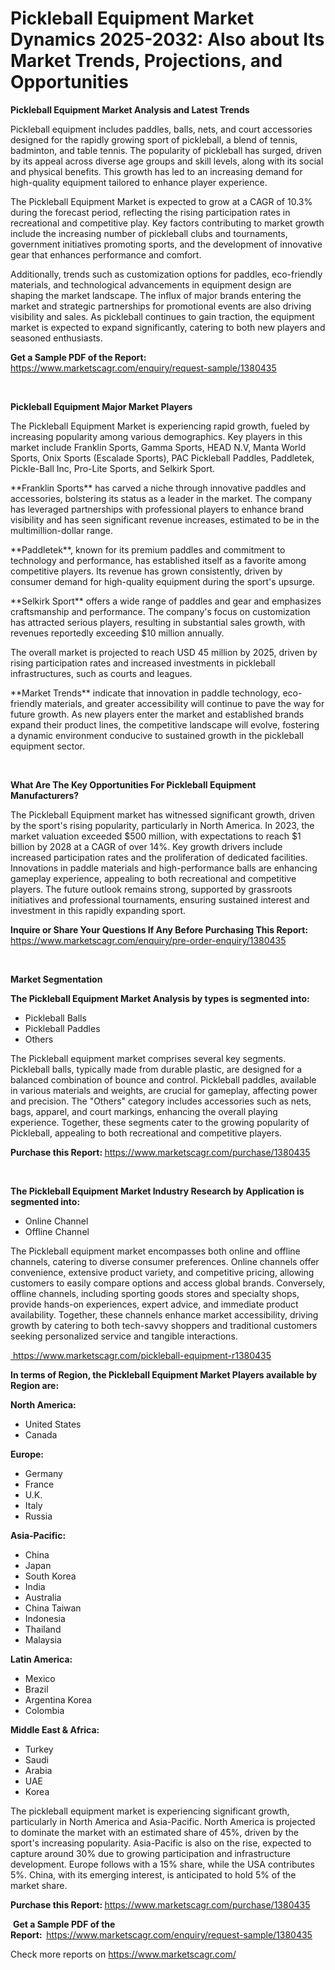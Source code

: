 <p><h1>Pickleball Equipment Market Dynamics 2025-2032: Also about Its Market Trends, Projections, and Opportunities</h1></p><p><strong>Pickleball Equipment Market Analysis and Latest Trends</strong></p>
<p><p>Pickleball equipment includes paddles, balls, nets, and court accessories designed for the rapidly growing sport of pickleball, a blend of tennis, badminton, and table tennis. The popularity of pickleball has surged, driven by its appeal across diverse age groups and skill levels, along with its social and physical benefits. This growth has led to an increasing demand for high-quality equipment tailored to enhance player experience.</p><p>The Pickleball Equipment Market is expected to grow at a CAGR of 10.3% during the forecast period, reflecting the rising participation rates in recreational and competitive play. Key factors contributing to market growth include the increasing number of pickleball clubs and tournaments, government initiatives promoting sports, and the development of innovative gear that enhances performance and comfort. </p><p>Additionally, trends such as customization options for paddles, eco-friendly materials, and technological advancements in equipment design are shaping the market landscape. The influx of major brands entering the market and strategic partnerships for promotional events are also driving visibility and sales. As pickleball continues to gain traction, the equipment market is expected to expand significantly, catering to both new players and seasoned enthusiasts.</p></p>
<p><strong>Get a Sample PDF of the Report:&nbsp;</strong> <a href="https://www.marketscagr.com/enquiry/request-sample/1380435?utm_campaign=2383&utm_medium=2&utm_source=Github&utm_content=ia&utm_term=05042025&utm_id=pickleball-equipment">https://www.marketscagr.com/enquiry/request-sample/1380435</a></p>
<p>&nbsp;</p>
<p><strong>Pickleball Equipment Major Market Players</strong></p>
<p><p>The Pickleball Equipment Market is experiencing rapid growth, fueled by increasing popularity among various demographics. Key players in this market include Franklin Sports, Gamma Sports, HEAD N.V, Manta World Sports, Onix Sports (Escalade Sports), PAC Pickleball Paddles, Paddletek, Pickle-Ball Inc, Pro-Lite Sports, and Selkirk Sport.</p><p>**Franklin Sports** has carved a niche through innovative paddles and accessories, bolstering its status as a leader in the market. The company has leveraged partnerships with professional players to enhance brand visibility and has seen significant revenue increases, estimated to be in the multimillion-dollar range.</p><p>**Paddletek**, known for its premium paddles and commitment to technology and performance, has established itself as a favorite among competitive players. Its revenue has grown consistently, driven by consumer demand for high-quality equipment during the sport's upsurge.</p><p>**Selkirk Sport** offers a wide range of paddles and gear and emphasizes craftsmanship and performance. The company's focus on customization has attracted serious players, resulting in substantial sales growth, with revenues reportedly exceeding $10 million annually.</p><p>The overall market is projected to reach USD 45 million by 2025, driven by rising participation rates and increased investments in pickleball infrastructures, such as courts and leagues.</p><p>**Market Trends** indicate that innovation in paddle technology, eco-friendly materials, and greater accessibility will continue to pave the way for future growth. As new players enter the market and established brands expand their product lines, the competitive landscape will evolve, fostering a dynamic environment conducive to sustained growth in the pickleball equipment sector.</p></p>
<p>&nbsp;</p>
<p><strong>What Are The Key Opportunities For Pickleball Equipment Manufacturers?</strong></p>
<p><p>The Pickleball Equipment market has witnessed significant growth, driven by the sport's rising popularity, particularly in North America. In 2023, the market valuation exceeded $500 million, with expectations to reach $1 billion by 2028 at a CAGR of over 14%. Key growth drivers include increased participation rates and the proliferation of dedicated facilities. Innovations in paddle materials and high-performance balls are enhancing gameplay experience, appealing to both recreational and competitive players. The future outlook remains strong, supported by grassroots initiatives and professional tournaments, ensuring sustained interest and investment in this rapidly expanding sport.</p></p>
<p><strong>Inquire or Share Your Questions If Any Before Purchasing This Report:</strong> <a href="https://www.marketscagr.com/enquiry/pre-order-enquiry/1380435?utm_campaign=2383&utm_medium=2&utm_source=Github&utm_content=ia&utm_term=05042025&utm_id=pickleball-equipment">https://www.marketscagr.com/enquiry/pre-order-enquiry/1380435</a></p>
<p>&nbsp;</p>
<p><strong>Market Segmentation</strong></p>
<p><strong>The Pickleball Equipment Market Analysis by types is segmented into:</strong></p>
<p><ul><li>Pickleball Balls</li><li>Pickleball Paddles</li><li>Others</li></ul></p>
<p><p>The Pickleball equipment market comprises several key segments. Pickleball balls, typically made from durable plastic, are designed for a balanced combination of bounce and control. Pickleball paddles, available in various materials and weights, are crucial for gameplay, affecting power and precision. The "Others" category includes accessories such as nets, bags, apparel, and court markings, enhancing the overall playing experience. Together, these segments cater to the growing popularity of Pickleball, appealing to both recreational and competitive players.</p></p>
<p><strong>Purchase this Report:&nbsp;</strong><a href="https://www.marketscagr.com/purchase/1380435?utm_campaign=2383&utm_medium=2&utm_source=Github&utm_content=ia&utm_term=05042025&utm_id=pickleball-equipment">https://www.marketscagr.com/purchase/1380435</a></p>
<p>&nbsp;</p>
<p><strong>The Pickleball Equipment Market Industry Research by Application is segmented into:</strong></p>
<p><ul><li>Online Channel</li><li>Offline Channel</li></ul></p>
<p><p>The Pickleball equipment market encompasses both online and offline channels, catering to diverse consumer preferences. Online channels offer convenience, extensive product variety, and competitive pricing, allowing customers to easily compare options and access global brands. Conversely, offline channels, including sporting goods stores and specialty shops, provide hands-on experiences, expert advice, and immediate product availability. Together, these channels enhance market accessibility, driving growth by catering to both tech-savvy shoppers and traditional customers seeking personalized service and tangible interactions.</p></p>
<p><a href="https://www.marketscagr.com/pickleball-equipment-r1380435?utm_campaign=2383&utm_medium=2&utm_source=Github&utm_content=ia&utm_term=05042025&utm_id=pickleball-equipment">&nbsp;https://www.marketscagr.com/pickleball-equipment-r1380435</a></p>
<p><strong>In terms of Region, the Pickleball Equipment Market Players available by Region are:</strong></p>
<p>
    <p> <strong> North America: </strong>
        <ul>
            <li>United States</li>
            <li>Canada</li>
        </ul>
        </p> 
    <p> <strong> Europe: </strong>
        <ul>
            <li>Germany</li>
            <li>France</li>
            <li>U.K.</li>
            <li>Italy</li>
            <li>Russia</li>
        </ul>
        </p> 
    <p> <strong> Asia-Pacific: </strong>
        <ul>
            <li>China</li>
            <li>Japan</li>
            <li>South Korea</li>
            <li>India</li>
            <li>Australia</li>
            <li>China Taiwan</li>
            <li>Indonesia</li>
            <li>Thailand</li>
            <li>Malaysia</li>
        </ul>
        </p> 
    <p> <strong> Latin America: </strong>
        <ul>
            <li>Mexico</li>
            <li>Brazil</li>
            <li>Argentina Korea</li>
            <li>Colombia</li>
        </ul>
        </p> 
    <p> <strong> Middle East & Africa: </strong>
        <ul>
            <li>Turkey</li>
            <li>Saudi</li>
            <li>Arabia</li>
            <li>UAE</li>
            <li>Korea</li>
        </ul>
    </p>
    </p>
<p><p>The pickleball equipment market is experiencing significant growth, particularly in North America and Asia-Pacific. North America is projected to dominate the market with an estimated share of 45%, driven by the sport's increasing popularity. Asia-Pacific is also on the rise, expected to capture around 30% due to growing participation and infrastructure development. Europe follows with a 15% share, while the USA contributes 5%. China, with its emerging interest, is anticipated to hold 5% of the market share. </p></p>
<p><strong>Purchase this Report: </strong><a href="https://www.marketscagr.com/purchase/1380435?utm_campaign=2383&utm_medium=2&utm_source=Github&utm_content=ia&utm_term=05042025&utm_id=pickleball-equipment">https://www.marketscagr.com/purchase/1380435</a></p>
<p>&nbsp;<strong>Get a Sample PDF of the Report:&nbsp;&nbsp;</strong><a href="https://www.marketscagr.com/enquiry/request-sample/1380435?utm_campaign=2383&utm_medium=2&utm_source=Github&utm_content=ia&utm_term=05042025&utm_id=pickleball-equipment">https://www.marketscagr.com/enquiry/request-sample/1380435</a></p>
<p><strong></strong></p>
<p>Check more reports on <a href="https://www.marketscagr.com/?utm_campaign=2383&utm_medium=2&utm_source=Github&utm_content=ia&utm_term=05042025&utm_id=pickleball-equipment">https://www.marketscagr.com/</a></p>